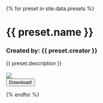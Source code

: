 <ul>
{% for preset in site.data.presets %}
  <h1>{{ preset.name }}</h1>
<h3>Created by: {{ preset.creator }}</h3>
  <a>{{ preset.description }}</a>
  <br>
  <br>
    <img src="{{ preset.screenshot }}"/>
  <form action="{{ preset.download }}">
    <input type="submit" value="Download!" />
  </form>
{% endfor %}
</ul>
